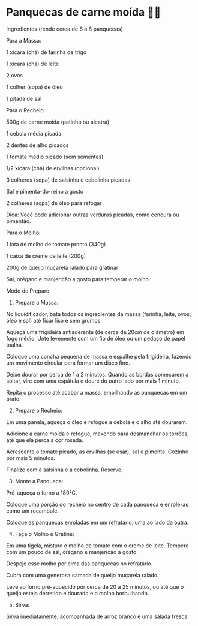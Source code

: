# Panquecas de carne moída :man_cook:


Ingredientes (rende cerca de 6 a 8 panquecas)

Para a Massa:

1 xícara (chá) de farinha de trigo

1 xícara (chá) de leite

2 ovos

1 colher (sopa) de óleo

1 pitada de sal

Para o Recheio:

500g de carne moída (patinho ou alcatra)

1 cebola média picada

2 dentes de alho picados

1 tomate médio picado (sem sementes)

1/2 xícara (chá) de ervilhas (opcional)

3 colheres (sopa) de salsinha e cebolinha picadas

Sal e pimenta-do-reino a gosto

2 colheres (sopa) de óleo para refogar

Dica: Você pode adicionar outras verduras picadas, como cenoura ou pimentão.

Para o Molho:

1 lata de molho de tomate pronto (340g)

1 caixa de creme de leite (200g)

200g de queijo muçarela ralado para gratinar

Sal, orégano e manjericão a gosto para temperar o molho

Modo de Preparo
1. Prepare a Massa:

No liquidificador, bata todos os ingredientes da massa (farinha, leite, ovos, óleo e sal) até ficar liso e sem grumos.

Aqueça uma frigideira antiaderente (de cerca de 20cm de diâmetro) em fogo médio. Unte levemente com um fio de óleo ou um pedaço de papel toalha.

Coloque uma concha pequena de massa e espalhe pela frigideira, fazendo um movimento circular para formar um disco fino.

Deixe dourar por cerca de 1 a 2 minutos. Quando as bordas começarem a soltar, vire com uma espátula e doure do outro lado por mais 1 minuto.

Repita o processo até acabar a massa, empilhando as panquecas em um prato.

2. Prepare o Recheio:

Em uma panela, aqueça o óleo e refogue a cebola e o alho até dourarem.

Adicione a carne moída e refogue, mexendo para desmanchar os torrões, até que ela perca a cor rosada.

Acrescente o tomate picado, as ervilhas (se usar), sal e pimenta. Cozinhe por mais 5 minutos.

Finalize com a salsinha e a cebolinha. Reserve.

3. Monte a Panqueca:

Pré-aqueça o forno a 180°C.

Coloque uma porção do recheio no centro de cada panqueca e enrole-as como um rocambole.

Coloque as panquecas enroladas em um refratário, uma ao lado da outra.

4. Faça o Molho e Gratine:

Em uma tigela, misture o molho de tomate com o creme de leite. Tempere com um pouco de sal, orégano e manjericão a gosto.

Despeje esse molho por cima das panquecas no refratário.

Cubra com uma generosa camada de queijo muçarela ralado.

Leve ao forno pré-aquecido por cerca de 20 a 25 minutos, ou até que o queijo esteja derretido e dourado e o molho borbulhando.

5. Sirva:

Sirva imediatamente, acompanhada de arroz branco e uma salada fresca.

